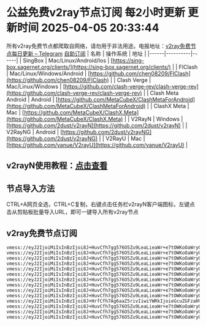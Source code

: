 # 公益免费v2ray节点订阅 每2小时更新 更新时间 2025-04-05 20:33:44
所有v2ray免费节点都爬取自网络，请勿用于非法用途。电报地址：[v2ray免费节点每日更新 – Telegram](https://t.me/just_do_chat) 
[自助订阅](https://share.colors.nyc.mn/)
| 名称 | 操作系统 | 地址 |
|------|----------|------|
| SingBox | Mac/Linux/Android/Ios | [https://sing-box.sagernet.org/clients/](https://sing-box.sagernet.org/clients/) |
| FlClash | Mac/Linux/Windows/Android | [https://github.com/chen08209/FlClash](https://github.com/chen08209/FlClash) |
| Clash Verge | Mac/Linux/Windows | [https://github.com/clash-verge-rev/clash-verge-rev](https://github.com/clash-verge-rev/clash-verge-rev) |
| Clash Meta Android | Android | [https://github.com/MetaCubeX/ClashMetaForAndroid](https://github.com/MetaCubeX/ClashMetaForAndroid) |
| ClashX Meta | Mac | [https://github.com/MetaCubeX/ClashX.Meta](https://github.com/MetaCubeX/ClashX.Meta) |
| V2RayN | Windows | [https://github.com/2dust/v2rayN](https://github.com/2dust/v2rayN) |
| V2RayNG | Android | [https://github.com/2dust/v2rayNG](https://github.com/2dust/v2rayNG) |
| V2RayU | Mac | [https://github.com/yanue/V2rayU](https://github.com/yanue/V2rayU) |
## v2rayN使用教程：[点击查看](https://blog.colors.nyc.mn/posts/how-to-use-v2rayn//)
## 节点导入方法
CTRL+A网页全选，CTRL+C复制，右键点击任务栏v2rayN客户端图标，左键点击从剪贴板批量导入URL，即可一键导入所有v2ray节点  
## v2ray免费节点订阅  
``` 
vmess://eyJ2IjoiMiIsInBzIjoi8J+HuvCfh7gg576O5Zu9LeaLieaWr+e7tOWKoOaWry0wMDItMUciLCJhZGQiOiIyMDkuMTQxLjU2LjIzOCIsInBvcnQiOiIyMzA2MCIsInR5cGUiOiJub25lIiwiaWQiOiI2NjM3M2RiYi0xMzhmLTQzNjgtOGQ4NC1jMGRlOGUyMTNjZjQiLCJhaWQiOiIwIiwibmV0Ijoid3MiLCJwYXRoIjoiLyIsImhvc3QiOiIiLCJ0bHMiOiIifQ==
vmess://eyJ2IjoiMiIsInBzIjoi8J+HuvCfh7gg576O5Zu9LeaLieaWr+e7tOWKoOaWry0wMDItMUEiLCJhZGQiOiIyMDkuMTQxLjU2LjIzOCIsInBvcnQiOiIyMzA2MCIsInR5cGUiOiJub25lIiwiaWQiOiI0MzRhZmQ1Yy02MTg0LTQyNTYtODU3ZS04NjRhZmEyYjE5MTEiLCJhaWQiOiIwIiwibmV0Ijoid3MiLCJwYXRoIjoiLyIsImhvc3QiOiIiLCJ0bHMiOiIifQ==
vmess://eyJ2IjoiMiIsInBzIjoi8J+HuvCfh7gg576O5Zu9LeaLieaWr+e7tOWKoOaWry0wMDItMUkiLCJhZGQiOiIyMDkuMTQxLjU2LjIzOCIsInBvcnQiOiIyMzA2MCIsInR5cGUiOiJub25lIiwiaWQiOiJkYzQwY2UwOS00MDU4LTQxNzQtYTZjYy03NzQyNzE1ZTFiYzEiLCJhaWQiOiIwIiwibmV0Ijoid3MiLCJwYXRoIjoiLyIsImhvc3QiOiIiLCJ0bHMiOiIifQ==
vmess://eyJ2IjoiMiIsInBzIjoi8J+HuvCfh7gg576O5Zu9LeaLieaWr+e7tOWKoOaWry0wMDItMUYiLCJhZGQiOiIyMDkuMTQxLjU2LjIzOCIsInBvcnQiOiIyMzA2MCIsInR5cGUiOiJub25lIiwiaWQiOiI1OTE3ZDRiOS04ODZiLTRjMGItOThjNi03ZWJiNzhhYzhjMmIiLCJhaWQiOiIwIiwibmV0Ijoid3MiLCJwYXRoIjoiLyIsImhvc3QiOiIiLCJ0bHMiOiIifQ==
vmess://eyJ2IjoiMiIsInBzIjoi8J+HuvCfh7gg576O5Zu9LeaLieaWr+e7tOWKoOaWry0wMDItMUgiLCJhZGQiOiIyMDkuMTQxLjU2LjIzOCIsInBvcnQiOiIyMzA2MCIsInR5cGUiOiJub25lIiwiaWQiOiJhMjQ2MmZiMy02MTQ5LTQzNDEtOTk3Mi0wOTUzNDgzZjkzNGUiLCJhaWQiOiIwIiwibmV0Ijoid3MiLCJwYXRoIjoiLyIsImhvc3QiOiIiLCJ0bHMiOiIifQ==
vmess://eyJ2IjoiMiIsInBzIjoi8J+HuvCfh7gg576O5Zu9LeaLieaWr+e7tOWKoOaWry0wMDItMUUiLCJhZGQiOiIyMDkuMTQxLjU2LjIzOCIsInBvcnQiOiIyMzA2MCIsInR5cGUiOiJub25lIiwiaWQiOiJhYmZkOGFkOC1jZDAzLTQwZDgtYWZiZC0xOTc5OWM1ODRhM2UiLCJhaWQiOiIwIiwibmV0Ijoid3MiLCJwYXRoIjoiLyIsImhvc3QiOiIiLCJ0bHMiOiIifQ==
vmess://eyJ2IjoiMiIsInBzIjoi8J+HuvCfh7gg576O5Zu9LeaLieaWr+e7tOWKoOaWry0wMDItMUoiLCJhZGQiOiIyMDkuMTQxLjU2LjIzOCIsInBvcnQiOiIyMzA2MCIsInR5cGUiOiJub25lIiwiaWQiOiIyODY1MDE2Ny0yMzhiLTQ4ZDUtOWNkNi1kMzc3NmE1MDBkNjQiLCJhaWQiOiIwIiwibmV0Ijoid3MiLCJwYXRoIjoiLyIsImhvc3QiOiIiLCJ0bHMiOiIifQ==
vmess://eyJ2IjoiMiIsInBzIjoi8J+HuvCfh7gg576O5Zu9LeaLieaWr+e7tOWKoOaWry0wMDItMUMiLCJhZGQiOiIyMDkuMTQxLjU2LjIzOCIsInBvcnQiOiIyMzA2MCIsInR5cGUiOiJub25lIiwiaWQiOiJiZWU5OTY4ZC01MzBlLTRjMmItOWViNi1hZTU1MzNhY2UwZTEiLCJhaWQiOiIwIiwibmV0Ijoid3MiLCJwYXRoIjoiLyIsImhvc3QiOiIiLCJ0bHMiOiIifQ==
vmess://eyJ2IjoiMiIsInBzIjoi8J+HuvCfh7gg576O5Zu9LeaLieaWr+e7tOWKoOaWry0wMDItMUQiLCJhZGQiOiIyMDkuMTQxLjU2LjIzOCIsInBvcnQiOiIyMzA2MCIsInR5cGUiOiJub25lIiwiaWQiOiJmYTA2MzAwNS1jNmYxLTQ5NTAtOWYyNC03YzZkNTAzYjRlNzMiLCJhaWQiOiIwIiwibmV0Ijoid3MiLCJwYXRoIjoiLyIsImhvc3QiOiIiLCJ0bHMiOiIifQ==
vmess://eyJ2IjoiMiIsInBzIjoi8J+HuvCfh7gg576O5Zu9LeaLieaWr+e7tOWKoOaWry0wMDItMU0iLCJhZGQiOiIyMDkuMTQxLjU2LjIzOCIsInBvcnQiOiIyMzA2MCIsInR5cGUiOiJub25lIiwiaWQiOiJhODU1NGQxZS1jODQ0LTQ1MjEtYTE1Mi04M2Y0MDhmYWJkZjEiLCJhaWQiOiIwIiwibmV0Ijoid3MiLCJwYXRoIjoiLyIsImhvc3QiOiIiLCJ0bHMiOiIifQ==
vmess://eyJ2IjoiMiIsInBzIjoi8J+HrfCfh7Ag6aaZ5rivIiwiYWRkIjoieGcuZGFzaHVhaS5jeW91IiwicG9ydCI6IjE5OTAxIiwidHlwZSI6Im5vbmUiLCJpZCI6IjgwYjAzZThkLTY1OTktNDlhNi1iNTI0LTBhMjA3MmIyM2Q2YSIsImFpZCI6IjAiLCJuZXQiOiJ0Y3AiLCJwYXRoIjoiLyIsImhvc3QiOiJ4Zy5kYXNodWFpLmN5b3UiLCJ0bHMiOiIifQ==
vmess://eyJ2IjoiMiIsInBzIjoi8J+HuvCfh7gg576O5Zu9LeaLieaWr+e7tOWKoOaWry0wMDItMUsiLCJhZGQiOiIyMDkuMTQxLjU2LjIzOCIsInBvcnQiOiIyMzA2MCIsInR5cGUiOiJub25lIiwiaWQiOiJkNzQ1ZGY0Mi00NTdhLTQ1ZjUtODQxZi0zMzUyODVjM2FiYzIiLCJhaWQiOiIwIiwibmV0Ijoid3MiLCJwYXRoIjoiLyIsImhvc3QiOiIiLCJ0bHMiOiIifQ==
vmess://eyJ2IjoiMiIsInBzIjoi8J+HuvCfh7gg576O5Zu9LeaLieaWr+e7tOWKoOaWry0wMDItMUwiLCJhZGQiOiIyMDkuMTQxLjU2LjIzOCIsInBvcnQiOiIyMzA2MCIsInR5cGUiOiJub25lIiwiaWQiOiI3ZmY0NDc4Yy1jYmU5LTQ2MGItYmM5ZC0xOWUzZTcyZjJjODIiLCJhaWQiOiIwIiwibmV0Ijoid3MiLCJwYXRoIjoiLyIsImhvc3QiOiIiLCJ0bHMiOiIifQ==
vmess://eyJ2IjoiMiIsInBzIjoi8J+HuvCfh7gg576O5Zu9LeaLieaWr+e7tOWKoOaWry0wMDItMUIiLCJhZGQiOiIyMDkuMTQxLjU2LjIzOCIsInBvcnQiOiIyMzA2MCIsInR5cGUiOiJub25lIiwiaWQiOiJhZmIyMGUxOS1iN2FjLTQ0OGYtOGM5Mi04MGU4YmJiNWNlZmIiLCJhaWQiOiIwIiwibmV0Ijoid3MiLCJwYXRoIjoiLyIsImhvc3QiOiIiLCJ0bHMiOiIifQ==
```

